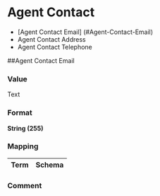 
# Agent Contact

* [Agent Contact Email] (#Agent-Contact-Email)
* Agent Contact Address
* Agent Contact Telephone

##Agent Contact Email

### Value

Text

### Format
**String (255)**

### Mapping

Term | Schema
-------------|--------------


### Comment
